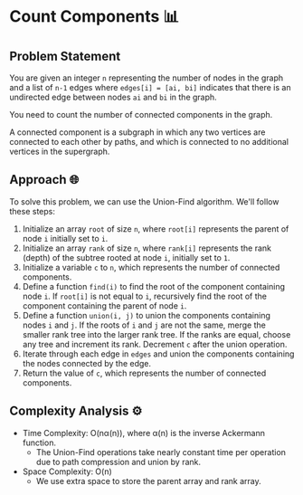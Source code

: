 # Count Components 📊

## Problem Statement

You are given an integer `n` representing the number of nodes in the graph and a list of `n-1` edges where `edges[i] = [ai, bi]` indicates that there is an undirected edge between nodes `ai` and `bi` in the graph.

You need to count the number of connected components in the graph.

A connected component is a subgraph in which any two vertices are connected to each other by paths, and which is connected to no additional vertices in the supergraph.

## Approach 🌐

To solve this problem, we can use the Union-Find algorithm. We'll follow these steps:
1. Initialize an array `root` of size `n`, where `root[i]` represents the parent of node `i` initially set to `i`.
2. Initialize an array `rank` of size `n`, where `rank[i]` represents the rank (depth) of the subtree rooted at node `i`, initially set to `1`.
3. Initialize a variable `c` to `n`, which represents the number of connected components.
4. Define a function `find(i)` to find the root of the component containing node `i`. If `root[i]` is not equal to `i`, recursively find the root of the component containing the parent of node `i`.
5. Define a function `union(i, j)` to union the components containing nodes `i` and `j`. If the roots of `i` and `j` are not the same, merge the smaller rank tree into the larger rank tree. If the ranks are equal, choose any tree and increment its rank. Decrement `c` after the union operation.
6. Iterate through each edge in `edges` and union the components containing the nodes connected by the edge.
7. Return the value of `c`, which represents the number of connected components.

## Complexity Analysis ⚙️

- Time Complexity: O(nα(n)), where α(n) is the inverse Ackermann function.
  - The Union-Find operations take nearly constant time per operation due to path compression and union by rank.
- Space Complexity: O(n)
  - We use extra space to store the parent array and rank array.
